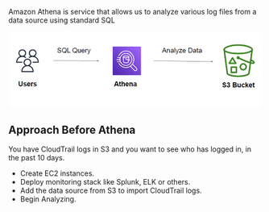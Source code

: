 
Amazon Athena is service that allows us to analyze various log files from a data source using
standard SQL

![My Image](images/image1.png)

## Approach Before Athena

You have CloudTrail logs in S3 and you want to see who has logged in, in the past 10 days.

- Create EC2 instances.
- Deploy monitoring stack like Splunk, ELK or others.
- Add the data source from S3 to import CloudTrail logs.
- Begin Analyzing.